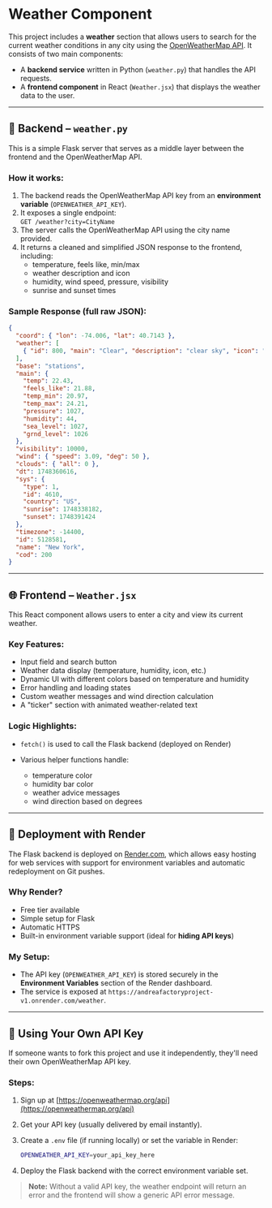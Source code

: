 # Weather Component

This project includes a **weather** section that allows users to search for the current weather conditions in any city using the [OpenWeatherMap API](https://openweathermap.org/). It consists of two main components:

- A **backend service** written in Python (`weather.py`) that handles the API requests.
- A **frontend component** in React (`Weather.jsx`) that displays the weather data to the user.

---

## 🔧 Backend – `weather.py`

This is a simple Flask server that serves as a middle layer between the frontend and the OpenWeatherMap API.

### How it works:

1. The backend reads the OpenWeatherMap API key from an **environment variable** (`OPENWEATHER_API_KEY`).
2. It exposes a single endpoint:  
   `GET /weather?city=CityName`
3. The server calls the OpenWeatherMap API using the city name provided.
4. It returns a cleaned and simplified JSON response to the frontend, including:
   - temperature, feels like, min/max
   - weather description and icon
   - humidity, wind speed, pressure, visibility
   - sunrise and sunset times

### Sample Response (full raw JSON):

```json
{
  "coord": { "lon": -74.006, "lat": 40.7143 },
  "weather": [
    { "id": 800, "main": "Clear", "description": "clear sky", "icon": "01d" }
  ],
  "base": "stations",
  "main": {
    "temp": 22.43,
    "feels_like": 21.88,
    "temp_min": 20.97,
    "temp_max": 24.21,
    "pressure": 1027,
    "humidity": 44,
    "sea_level": 1027,
    "grnd_level": 1026
  },
  "visibility": 10000,
  "wind": { "speed": 3.09, "deg": 50 },
  "clouds": { "all": 0 },
  "dt": 1748360616,
  "sys": {
    "type": 1,
    "id": 4610,
    "country": "US",
    "sunrise": 1748338182,
    "sunset": 1748391424
  },
  "timezone": -14400,
  "id": 5128581,
  "name": "New York",
  "cod": 200
}
```

---

## 🌐 Frontend – `Weather.jsx`

This React component allows users to enter a city and view its current weather.

### Key Features:

- Input field and search button
- Weather data display (temperature, humidity, icon, etc.)
- Dynamic UI with different colors based on temperature and humidity
- Error handling and loading states
- Custom weather messages and wind direction calculation
- A "ticker" section with animated weather-related text

### Logic Highlights:

- `fetch()` is used to call the Flask backend (deployed on Render)
- Various helper functions handle:

  - temperature color
  - humidity bar color
  - weather advice messages
  - wind direction based on degrees

---

## 🚀 Deployment with Render

The Flask backend is deployed on [Render.com](https://render.com/), which allows easy hosting for web services with support for environment variables and automatic redeployment on Git pushes.

### Why Render?

- Free tier available
- Simple setup for Flask
- Automatic HTTPS
- Built-in environment variable support (ideal for **hiding API keys**)

### My Setup:

- The API key (`OPENWEATHER_API_KEY`) is stored securely in the **Environment Variables** section of the Render dashboard.
- The service is exposed at `https://andreafactoryproject-v1.onrender.com/weather`.

---

## 🔐 Using Your Own API Key

If someone wants to fork this project and use it independently, they'll need their own OpenWeatherMap API key.

### Steps:

1. Sign up at [https://openweathermap.org/api](https://openweathermap.org/api)
2. Get your API key (usually delivered by email instantly).
3. Create a `.env` file (if running locally) or set the variable in Render:

   ```bash
   OPENWEATHER_API_KEY=your_api_key_here
   ```

4. Deploy the Flask backend with the correct environment variable set.

> **Note:** Without a valid API key, the weather endpoint will return an error and the frontend will show a generic API error message.

